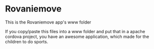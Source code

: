 # Rovaniemove
This is the Rovaniemove app's www folder

If you copy/paste this files into a www folder and put that in a apache cordova project, you have an awesome application,
which made for the children to do sports.
